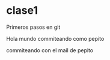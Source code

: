 # clase1
Primeros pasos en git

Hola mundo
commiteando como pepito

commiteando con el mail de pepito